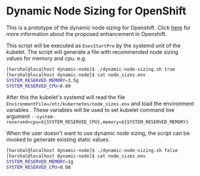 # Dynamic Node Sizing for OpenShift

This is a prototype of the dynamic node sizing for Openshift. Click [here](https://github.com/openshift/enhancements/pull/642) for more information about the proposed enhancement in Openshift.

This script will be executed as `ExecStartPre` by the systemd unit of the kubelet. The script will generate a file with recommended node sizing values for memory and cpu. e.g.

```bash
[harshal@localhost dynamic-node]$ ./dynamic-node-sizing.sh true
[harshal@localhost dynamic-node]$ cat node_sizes.env
SYSTEM_RESERVED_MEMORY=3.5g
SYSTEM_RESERVED_CPU=0.09
```

After this the kubelet's systemd will read the file `EnvironmentFile=/etc/kubernetes/node_sizes.env` and load the environment variables . These variables will be used to set kubelet command line argument `--system-reserved=cpu=${SYSTEM_RESERVED_CPU},memory=${SYSTEM_RESERVED_MEMORY}`

When the user doesn't want to use dynamic node sizing, the script can be invoked to generate existing static values.

```bash
[harshal@localhost dynamic-node]$ ./dynamic-node-sizing.sh false
[harshal@localhost dynamic-node]$ cat node_sizes.env
SYSTEM_RESERVED_MEMORY=1g
SYSTEM_RESERVED_CPU=0.08
```